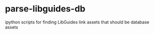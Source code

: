 # parse-libguides-db
ipython scripts for finding LibGuides link assets that should be database assets
